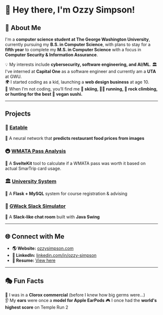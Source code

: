 # 👋 Hey there, I'm Ozzy Simpson!

## 👀 About Me

I'm a **computer science student at The George Washington University**, currently pursuing my **B.S. in Computer Science**, with plans to stay for a **fifth year** to complete my **M.S. in Computer Science** with a focus in **Computer Security & Information Assurance**.

💡 My interests include **cybersecurity, software engineering, and AI/ML**.
🏛️ I've interned at **Capital One** as a software engineer and currently am a **UTA** at GWU.  
🌍 I started coding as a kid, launching a **web design business** at age 10.  
🥢 When I’m not coding, you’ll find me **🎿 skiing, 🏃‍♂️ running, 🧗 rock climbing, or hunting for the best 🍣 vegan sushi.**  

---

## Projects

### 🌭 [Eatable](https://gw-neural-networks-eatable.github.io/Neural-Networks-Final-Project/)  
🔹 A neural network that **predicts restaurant food prices from images**

### 🚇 [WMATA Pass Analysis](https://github.com/ozzy-simpson/WMATA-Pass-Analysis)
🔹 A **SvelteKit** tool to calculate if a WMATA pass was worth it based on actual SmarTrip card usage.

### 🏛️ [University System](https://github.com/ozzy-simpson/University-System)  
🔹 A **Flask + MySQL** system for course registration & advising

### 💬 [GWack Slack Simulator](https://github.com/ozzy-simpson/GWack-Slack-Simulator)  
🔹 A **Slack-like chat room** built with **Java Swing**

---

## 🌐 Connect with Me

- **🌎 Website:** [ozzysimpson.com](https://ozzysimpson.com)  
- **🔗 LinkedIn:** [linkedin.com/in/ozzy-simpson](https://www.linkedin.com/in/ozzy-simpson)  
- **📜 Resume:** [View here](https://docs.google.com/document/d/1WXf4FbkafZSnK--Mv55lY--e2NkjNPcl/preview)

---

## 🎭 Fun Facts  

🦠 I was in a **Clorox commercial** (before I knew how big germs were...)  
👂 My **ears** were once a **model for Apple EarPods**
🎮 I once had the **world's highest score** on Temple Run 2
